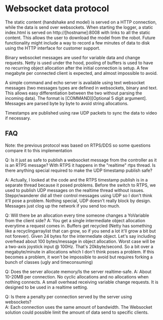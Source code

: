 # Websocket data protocol

The static content (handshake and model) is served on a HTTP connection, while the data is send over websockets. When starting the logger, a static index.html is served on http://\[hostname\]:8008 with links to all the static content. This allows the user to download the model from the robot. Future functionality might include a way to record a few minutes of data to disk using the HTTP interface for customer support.

Binary websocket messages are used for variable data and change requests. Netty is used under the hood, pooling of buffers is used to have no recurring object allocation after the initial connection is setup. A few megabyte per connected client is expected, and almost impossible to avoid.

A simple command and echo server is available using text websocket messages (two messages types are defined in websockets, binary and text. This allows easy differentiation between the two without parsing the incoming data). The format is \[COMMAND\]\[Optional 5 digit argument\].
Messages are parsed byte by byte to avoid string allocations.

Timestamps are published using raw UDP packets to sync the data to video if necessary.


## FAQ
Note: the previous protocol was based on RTPS/DDS so some questions compare it to this implementation

Q: Is it just as safe to publish a websocket message from the controller as it is an RTPS message? With RTPS it happens in the "realtime" rtps thread. Is there anything special required to make the UDP timestamp publish safe?

A: Actually, I looked at the code and the RTPS timestamp publish is in a separate thread because it posed problems. Before the switch to RTPS, we used to publish UDP messages on the realtime thread without issues. Steppr/wanderer did all their control messages using UDP so I don't think it'll pose a problem. Nothing special, UDP doesn't really block by design. Messages just clog up the network if you send too much.

Q: Will there be an allocation every time someone changes a YoVariable from the client side?
A: You get a single intermediate object allocation everytime a request comes in. Buffers get recycled (Netty has something like a recyclingarraylist that can grow, so if you send a lot it'll grow a bit but not forever). Given 24 bytes for the intermediate object. Let's say including overhead about 100 bytes/message in object allocation. Worst case will be a two-axis joystick input @ 100Hz. That's 20kbyte/second. So a bit over a megabyte/minute in allocations which I don't think poses a problem. If this becomes a problem, it won't be impossible to avoid but requires forking a bunch of classes (ugly and timeconsuming)

Q: Does the server allocate memory/Is the server realtime-safe.
A: About 10-20MB per connection. No cyclic allocations and no allocations when nothing connects. A small overhead receiving variable change requests. It is designed to be used in a realtime setting. 

Q: Is there a penalty per connection served by the server using websockets?  
A: Each connection uses the same amount of bandwidth. The Websocket solution could possible limit the amount of data send to specific clients.


